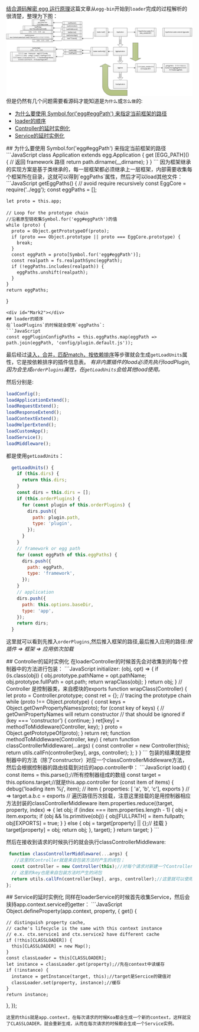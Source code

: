 
[结合源码解密 egg 运行原理](https://zhuanlan.zhihu.com/p/29102746)这篇文章从`egg-bin`开始到`loader`完成的过程解析的很清楚，整理为下图：
![egg-run.png](https://github.com/linyongkangm/Blog/blob/master/public/images/egg-run.png)
但是仍然有几个问题需要看源码才能知道是`为什么`或`怎么做`的:
- [为什么要使用 Symbol.for('egg#eggPath') 来指定当前框架的路径](#Mark1)
- [loader的顺序](#Mark2)
- [Controller的延时实例化](#Mark3)
- [Service的延时实例化](#Mark4)

<div id="Mark1"></div>
## 为什么要使用 Symbol.for('egg#eggPath') 来指定当前框架的路径
```JavaScript
class Application extends egg.Application {
  get [EGG_PATH]() {
    // 返回 framework 路径
    return path.dirname(__dirname);
  }
}
```
因为框架继承的实现方案是基于类继承的，每一层框架都必须继承上一层框架，内部需要收集每个框架所在目录，这就可以得到`eggPaths`属性，然后才可以load其他文件：
```JavaScript
  getEggPaths() {
    // avoid require recursively
    const EggCore = require('../egg');
    const eggPaths = [];

    let proto = this.app;

    // Loop for the prototype chain
    //沿着原型链收集Symbol.for('egg#eggPath')的值
    while (proto) {
      proto = Object.getPrototypeOf(proto);
      if (proto === Object.prototype || proto === EggCore.prototype) {
        break;
      }
      const eggPath = proto[Symbol.for('egg#eggPath')];
      const realpath = fs.realpathSync(eggPath);
      if (!eggPaths.includes(realpath)) {
        eggPaths.unshift(realpath);
      }
    }
    return eggPaths;
  }
```
<div id="Mark2"></div>
## loader的顺序
在`loadPlugins`的时候就会使用`eggPaths`:
```JavaScript
const eggPluginConfigPaths = this.eggPaths.map(eggPath => path.join(eggPath, 'config/plugin.default.js'));
```
最后经过[读入，合并，匹配match，按依赖排序](https://github.com/linyongkangm/egg-core/blob/eb4b12b3f0242fed5fd9a959850d7ce9e8666c25/lib/loader/mixin/plugin.js#L57)等步骤就会生成`getLoadUnits`属性，它是按依赖排序的插件信息表。
*有非内置插件的load必须先执行loadPlugin,因为会生成`orderPlugins`属性，在`getLoadUnits`会给其他load使用。*

然后分别是:
```JavaScript
loadConfig();
loadApplicationExtend();
loadRequestExtend();
loadResponseExtend();
loadContextExtend();
loadHelperExtend();
loadCustomApp();
loadService();
loadMiddleware();
```
都是使用`getLoadUnits`：
```JavaScript
  getLoadUnits() {
    if (this.dirs) {
      return this.dirs;
    }
    const dirs = this.dirs = [];
    if (this.orderPlugins) {
      for (const plugin of this.orderPlugins) {
        dirs.push({
          path: plugin.path,
          type: 'plugin',
        });
      }
    }
    // framework or egg path
    for (const eggPath of this.eggPaths) {
      dirs.push({
        path: eggPath,
        type: 'framework',
      });
    }
    // application
    dirs.push({
      path: this.options.baseDir,
      type: 'app',
    });
    return dirs;
  }
```
这里就可以看到先推入`orderPlugins`,然后推入框架的路径,最后推入应用的路径:*按插件 => 框架 => 应用依次加载*


<div id="Mark3"></div>
## Controller的延时实例化
在loaderController的时候首先会对收集到的每个控制器中的方法进行包装：
```JavaScript
initializer: (obj, opt) => {
  if (is.class(obj)) {
    obj.prototype.pathName = opt.pathName;
    obj.prototype.fullPath = opt.path;
    return wrapClass(obj);
  }
  return obj;
}
// Controller 是控制器类，来自模块的exports
function wrapClass(Controller) {
  let proto = Controller.prototype;
  const ret = {};
  // tracing the prototype chain
  while (proto !== Object.prototype) {
    const keys = Object.getOwnPropertyNames(proto);
    for (const key of keys) {
      // getOwnPropertyNames will return constructor
      // that should be ignored
      if (key === 'constructor') {
        continue;
      }
      ret[key] = methodToMiddleware(Controller, key);
    }
    proto = Object.getPrototypeOf(proto);
  }
  return ret;
  function methodToMiddleware(Controller, key) {
    return function classControllerMiddleware(...args) {
      const controller = new Controller(this);
      return utils.callFn(controller[key], args, controller);
    };
  }
}
```
包装的结果就是控制器中的方法（除了constructor）对应一个classControllerMiddleware方法，然后会根据控制器的路由挂载到对应的app.controller中：
```JavaScript
load() {
  const items = this.parse();//所有控制器组成的数组
  const target = this.options.target;//就是this.app.controller
  for (const item of items) {
    debug('loading item %j', item);
    // item { properties: [ 'a', 'b', 'c'], exports }
    // => target.a.b.c = exports
    // 遍历路径历次挂载，注意这里挂载的是用控制器相应方法封装的classControllerMiddleware
    item.properties.reduce((target, property, index) => {
      let obj;
      if (index === item.properties.length - 1) {
        obj = item.exports;
        if (obj && !is.primitive(obj)) {
          obj[FULLPATH] = item.fullpath;
          obj[EXPORTS] = true;
        }
      } else {
        obj = target[property] || {};// 挂载
      }
      target[property] = obj;
      return obj;
    }, target);
  }
  return target;
}
```

然后在接收到请求的时候执行的就会执行classControllerMiddleware:
```JavaScript
 function classControllerMiddleware(...args) {
   //这里的Controller就是来自包装方法时产生的闭包；
  const controller = new Controller(this);//对每个请求对新建一个Controller实例
  // 这里的key也是来自包装方法时产生的闭包
  return utils.callFn(controller[key], args, controller);//这里就可以使用新建的controller调用相应的方法了
};
```

<div id="Mark4"></div>
## Service的延时实例化
同样在loaderService的时候首先收集Service，然后会挟持app.context.service的getter：
```JavaScript
Object.defineProperty(app.context, property, {
  get() {
    
    // distinguish property cache,
    // cache's lifecycle is the same with this context instance
    // e.x. ctx.service1 and ctx.service2 have different cache
    if (!this[CLASSLOADER]) {
      this[CLASSLOADER] = new Map();
    }
    const classLoader = this[CLASSLOADER];
    let instance = classLoader.get(property);//先在context中读缓存
    if (!instance) {
      instance = getInstance(target, this);//target是Sercice的键值对
      classLoader.set(property, instance);//缓存
    }
    return instance;
  },
});
```
这里的this就是app.context，在每次请求的时候Koa都会生成一个新的context，这样就没了CLASSLOADER，就会重新生成，从而在每次请求的时候都会生成一个Service实例。
